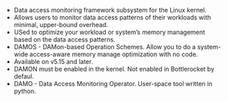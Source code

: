 * Data access monitoring framework subsystem for the Linux kernel.
* Allows users to monitor data access patterns of their workloads with minimal, upper-bound overhead.
* USed to optimize your workload or system’s memory management based on the data access patterns.
* DAMOS - DAMon-based Operation Schemes. Allow you to do a system-wide access-aware memory manage optimization with no code.
* Available on v5.15 and later.
* DAMON must be enabled in the kernel. Not enabled in Bottlerocket by defaul.
* DAMO - Data Access Monitoring Operator. User-space tool written in python.